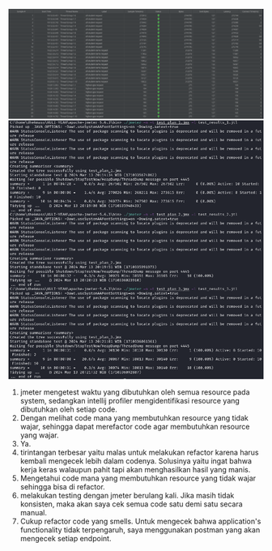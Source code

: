 ![gambar 1](gambar1.png "gambar 1")
![gambar 2](gambar2.png "gambar 2")

1. jmeter mengetest waktu yang dibutuhkan oleh semua resource pada system, sedangkan intellij profiler mengidentifikasi resource yang dibutuhkan oleh setiap code.
2. Dengan melihat code mana yang membutuhkan resource yang tidak wajar, sehingga dapat merefactor code agar membutuhkan resource yang wajar.
3. Ya.
4. tirintangan terbesar yaitu malas untuk melakukan refactor karena harus kembali mengecek lebih dalam codenya. Solusinya yaitu ingat bahwa kerja keras walaupun pahit tapi akan menghasilkan hasil yang manis.
5. Mengetahui code mana yang membutuhkan resource yang tidak wajar sehingga bisa di refactor.
6. melakukan testing dengan jmeter berulang kali. Jika masih tidak konsisten, maka akan saya cek semua code satu demi satu secara manual.
7. Cukup refactor code yang smells. Untuk mengecek bahwa application's functionality tidak terpengaruh, saya menggunakan postman yang akan mengecek setiap endpoint.